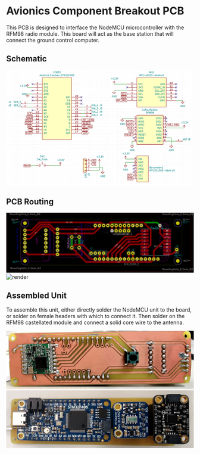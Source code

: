 # Avionics Component Breakout PCB

This PCB is designed to interface the NodeMCU microcontroller with the RFM98 radio module. This board will act as the base station that will connect the ground control computer.

## Schematic

![schematic](images/schematic.png)

## PCB Routing

![PCB](images/PCB.png)
![render](images/render.png)

## Assembled Unit

To assemble this unit, either directly solder the NodeMCU unit to the board, or solder on female headers with which to connect it. Then solder on the RFM98 castellated module and connect a solid core wire to the antenna.

![assembled](images/assembled_top.jpg)
![assembled](images/assembled_bottom.jpg)
